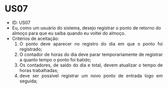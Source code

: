 # US07

<ul>
<li> ID: US07</li><li>Eu, como um usuário do sistema, desejo registrar o ponto de retorno do almoço para que eu saiba quando eu voltei do almoço.</li>
<li align="justify"> Critérios de aceitação:
    <ol>
    <li> O ponto deve aparecer no registro do dia em que o ponto foi registrado;</li>
    <li> O contador de horas do dia deve parar temporariamente de registrar a quanto tempo o ponto foi batido;</li>
    <li> Os contadores, de saldo do dia e total, devem atualizar o tempo de horas trabalhadas;</li>
    <li> deve ser possível registrar um novo ponto de entrada logo em seguida;</li>
    </ol>
</ul>